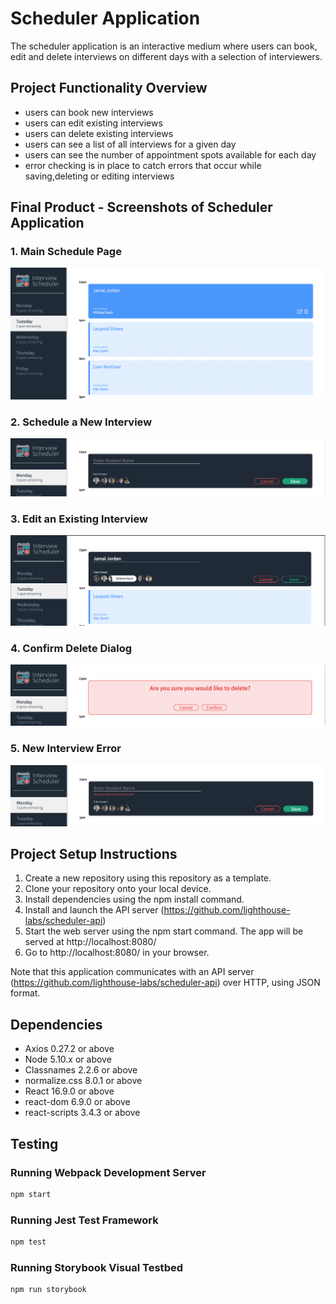 # Scheduler Application

The scheduler application is an interactive medium where users can book, edit and delete interviews on different days with a selection of interviewers.


## Project Functionality Overview
  -  users can book new interviews
  -  users can edit existing interviews
  -  users can delete existing interviews
  -  users can see a list of all interviews for a given day
  -  users can see the number of appointment spots available for each day
  -  error checking is in place to catch errors that occur while saving,deleting or editing interviews


## Final Product - Screenshots of Scheduler Application

### 1. Main Schedule Page
!["Main schedule page"](https://github.com/manwelja/scheduler/blob/master/docs/main_screen.png)

### 2. Schedule a New Interview
!["Blank interview form in edit mode"](https://github.com/manwelja/scheduler/blob/master/docs/new_interview.png)

### 3. Edit an Existing Interview
!["Interview form in edit mode"](https://github.com/manwelja/scheduler/blob/master/docs/edit_interview.png)

### 4. Confirm Delete Dialog
!["Confirmation prompt when user chooses to delete an interview"](https://github.com/manwelja/scheduler/blob/master/docs/confirm_delete.png)

### 5. New Interview Error
!["Error displayed if user tries to submit incomplete form"](https://github.com/manwelja/scheduler/blob/master/docs/new_interview_error.png)

## Project Setup Instructions

  1. Create a new repository using this repository as a template.
  2. Clone your repository onto your local device.
  3. Install dependencies using the npm install command.
  4. Install and launch the API server (https://github.com/lighthouse-labs/scheduler-api)
  4. Start the web server using the npm start command. The app will be served at http://localhost:8080/
  5. Go to http://localhost:8080/ in your browser.
  
  Note that this application communicates with an API server (https://github.com/lighthouse-labs/scheduler-api) over HTTP, using JSON format.  

## Dependencies
  -  Axios 0.27.2 or above
  -  Node 5.10.x or above  
  -  Classnames 2.2.6 or above
  -  normalize.css 8.0.1 or above
  -  React 16.9.0 or above
  -  react-dom 6.9.0 or above
  -  react-scripts 3.4.3 or above
  
## Testing 
### Running Webpack Development Server

```sh
npm start
```

### Running Jest Test Framework

```sh
npm test
```

### Running Storybook Visual Testbed

```sh
npm run storybook
```
